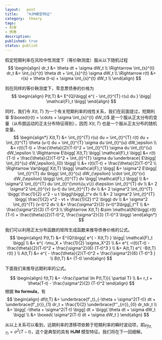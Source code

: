 ```yaml
---
layout:   post
title:    "HJM模型特征"
category:  theory 
tags:     
- 利率
- 债券
description: 
published: true
status: publish
---
```

 
假定短期利率在风险中性测度下（等价鞅测度）服从以下随机过程
$$
\begin{align}
 dr_t &= \theta dt + \sigma dW_t \\
 \Rightarrow
 \int_{s}^{t} dr_t &= \int_{s}^{t} \theta dt + \int_{s}^{t}  \sigma dW_t \\
  \Rightarrow
  r(t) &= r(s) + \theta (t-s) + \sigma  \int_{s}^{t}  dW_t \\
\end{align}
$$
 
则在同样的等价鞅测度下，零息票债券的价格为
$$
\begin{align}
 P(t,T) &= E^{Q}\bigg[ e^{ - \int_{t}^{T} r(u) du } \bigg| \mathcal{F}_t \bigg]
\end{align}
$$
 
<!-- more -->
 
同时，我们令 $X(t,T)$ 为一个有关短期利率的线性关系，我们在前面提过，短期利率 $\boxed{r(t)  = \cdots + \sigma  \int_{s}^{t}  dW_t}$ 是一个服从正太分布的变量（从布朗运动的正太分布特征得到），因而 $X(t,T)$ 也是一个服从正太分布的随机变量。
$$
\begin{align*}
 X(t,T) &= \int_{t}^{T} r(u) du = \int_{t}^{T} r(t) du + \int_{t}^{T} \theta (u-t) du + \int_{t}^{T}  \sigma du \int_{t}^{u}  dW_\epsilon \\
 &= r(t)(T-t) + \frac{\theta}{2}(T-t)^2 + \int_{t}^{T}  \sigma du \int_{t}^{u}  dW_\epsilon \\
 \Rightarrow
 E\bigg[ X(t,T) \bigg| \mathcal{F}_t \bigg]
 &= r(t)(T-t) + \frac{\theta}{2}(T-t)^2 + \int_{t}^{T}  \sigma du \underbrace{ E\bigg[  \int_{t}^{u}  dW_\epsilon}_{0}  \bigg] \\
 &= r(t)(T-t) + \frac{\theta}{2}(T-t)^2  \\
 \Rightarrow
 Var\bigg[ X(t,T) \bigg| \mathcal{F}_t \bigg]
 &= \sigma^2 E\bigg[ \int_{t}^{T} du 
      \bigg( \int_{t}^{u} dW_{\epsilon} \cdot   \int_{t}^{v} dW_{\epsilon}  \bigg) 
      \int_{t}^{T} dv \bigg| \mathcal{F}_t \bigg] \\
  &= \sigma^2 \int_{t}^{T} du \int_{t}^{\min\{u,v\}} d\epsilon  \int_{t}^{T} dv \\
  &= 2 \sigma^2 \int_{t}^{v} (u-t) du \int_{t}^{T} dv \\
  &= 2 \sigma^2 \int_{t}^{T} \bigg( \frac{1}{2} u^2 - u t \bigg)\bigg|_t^v dv  \\
  &= 2 \sigma^2 \int_{t}^{T} \bigg( \frac{1}{2} v^2 - vt + \frac{1}{2} t^2 \bigg) dv \\
  &= \sigma^2 \int_{t}^{T} (v-t)^2 dv \\
  &= \frac{\sigma^2}{3} (v-t)^3\bigg|_t^T \\
  &= \frac{\sigma^2}{3} (T-t)^3 \\
  \Rightarrow
  X(t,T) &\sim \mathcal{N}\bigg( r(t)(T-t) + \frac{\theta}{2}(T-t)^2, \frac{\sigma^2}{3} (T-t)^3 \bigg)
\end{align*}
$$
 
我们可以利用正太分布函数的矩阵生成函数来推导债券价格的公式。
$$
\begin{align}
 P(t,T) &= E^{Q}\bigg[ e^{ - X(t,T) } \bigg| \mathcal{F}_t \bigg] \\
 &= e^{ -\mu_X + \frac{1}{2} \sigma_X^2} \\
 &= e^{ -r(t)(T-t) - \frac{\theta}{2}(T-t)^2 + \frac{\sigma^2}{6} (T-t)^3 } \\
 &= A(t,T) e^{ -B(t,T) r(t) } \\
 A(t,T)  &= e^{ - \frac{\theta}{2}(T-t)^2 + \frac{\sigma^2}{6} (T-t)^3  } \\
 B(t,T)  &= (T-t)
\end{align}
$$
 
下面我们来推导远期利率的公式。
 
$$
\begin{align}
 f(t,T) &= -\frac{\partial \ln P(t,T)}{ \partial T} \\
 &= r_t + \theta(T-t) - \frac{\sigma^2}{2} (T-t)^2
\end{align}
$$
根据 **Ito formula**，有
$$
\begin{align}
 df(t,T) &= \underbrace{f'_t}_{-\theta + \sigma^2(T-t)} dt + \underbrace{f'_{r}}_{1} dr_t  + \frac{1}{2} \underbrace{f''_{rr}}_{0} dr_tdr_t  \\
 &= \bigg[ -\theta + \sigma^2(T-t) \bigg] dt + \bigg( \theta dt + \sigma dW_t \bigg) \\
 &= \boxed{
   \sigma^2(T-t) dt +  \sigma dW_t
 }
\end{align}
$$
 
从以上关系可以看到，远期利率的漂移项依赖于短期利率的瞬时波动项，即$\mu_{f(t,T)} = \sigma^2(T-t)$，这个是典型的具有 **HJM** 模型特征。我们将在下一回细解。
